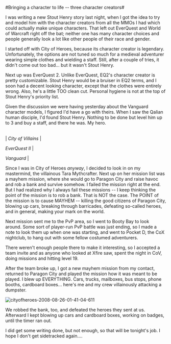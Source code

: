 #Bringing a character to life -- three character creators#

I was writing a new Stout Henry story last night, when I got the idea to try and model him with the character creators from all the MMOs I had which could actually make unique characters. That left out EverQuest and World of Warcraft right off the bat; neither one has many character choices and people generally look a lot like other people of their race and gender.

I started off with City of Heroes, because its character creator is legendary. Unfortunately, the options are not tuned so much for a medieval adventurer wearing simple clothes and wielding a staff. Still, after a couple of tries, it didn't come out too bad... but it wasn't Stout Henry.

Next up was EverQuest 2. Unlike EverQuest, EQ2's character creator is pretty customizable. Stout Henry would be a bruiser in EQ2 terms, and I soon had a decent looking character, except that the clothes were entirely wrong. Also, he's a little TOO clean cut. Personal hygiene is not at the top of Stout Henry's priority list.

Given the discussion we were having yesterday about the Vanguard character models, I figured I'd have a go with theirs. When I saw the Qalian human disciple, I'd found Stout Henry. Nothing to be done but level him up to 3 and buy a staff, and there he was. My hero.





|  |  |  |
| --- | --- | --- |
|
 *City of Villains* |

 *EverQuest II* |

 *Vanguard* |




Since I was in City of Heroes *anyway*, I decided to look in on my mastermind, the villainous Tara Mythcrafter. Next up on her mission list was a mayhem mission, where she would go to Paragon City and raise havoc and rob a bank and survive somehow. I failed the mission right at the end. But I had realized why I always fail these missions -- I keep thinking the point of the mission is to rob a bank. That is NOT the case. The POINT of the mission is to cause MAYHEM -- killing the good citizens of Paragon City, blowing up cars, breaking through barricades, defeating so-called heroes, and in general, making your mark on the world.

Next mission sent me to the PvP area, so I went to Booty Bay to look around. Some sort of player-run PvP battle was just ending, so I made a note to look them up when one was starting, and went to Pocket D, the CoX nightclub, to hang out with some fellow costumed adventurers.

There weren't enough people there to make it interesting, so I accepted a team invite and as anyone who looked at Xfire saw, spent the night in CoV, doing missions and hitting level 19.

After the team broke up, I got a new mayhem mission from my contact, returned to Paragon City and played the mission how it was meant to be played. I blew up EVERYTHING. Cars, trucks, mailboxes, bus stops, phone booths, cardboard boxes... here's me and my crew villainously attacking a dumpster.

![](http://westkarana.com/wp-content/uploads/2008/08/cityofheroes-2008-08-26-01-41-04-611.jpg "cityofheroes-2008-08-26-01-41-04-611")

We robbed the bank, too, and defeated the heroes they sent at us. Afterward I kept blowing up cars and cardboard boxes, working on badges, until the timer ran out.

I did get some writing done, but not enough, so that will be tonight's job. I hope I don't get sidetracked again....

